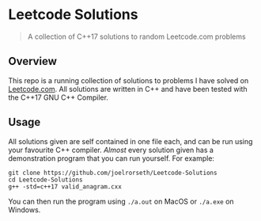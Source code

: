 # Leetcode Solutions
>A collection of C++17 solutions to random Leetcode.com problems

## Overview
This repo is a running collection of solutions to problems I have solved on 
[Leetcode.com](https://leetcode.com/problems/). All solutions are written in C++
and have been tested with the C++17 GNU C++ Compiler. 

## Usage
All solutions given are self contained in one file each, and can be run using your
favourite C++ compiler. *Almost* every solution given has a demonstration program
that you can run yourself. For example:

````
git clone https://github.com/joelrorseth/Leetcode-Solutions
cd Leetcode-Solutions
g++ -std=c++17 valid_anagram.cxx
````

You can then run the program using ```./a.out``` on MacOS or ```./a.exe``` on Windows.
